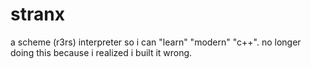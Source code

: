 # stranx

a scheme (r3rs) interpreter so i can "learn" "modern" "c++". no longer doing this because i realized i built it wrong.
